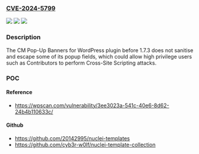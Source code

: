 ### [CVE-2024-5799](https://cve.mitre.org/cgi-bin/cvename.cgi?name=CVE-2024-5799)
![](https://img.shields.io/static/v1?label=Product&message=CM%20Pop-Up%20Banners%20for%20WordPress&color=blue)
![](https://img.shields.io/static/v1?label=Version&message=0%3C%201.7.3%20&color=brighgreen)
![](https://img.shields.io/static/v1?label=Vulnerability&message=CWE-79%20Cross-Site%20Scripting%20(XSS)&color=brighgreen)

### Description

The CM Pop-Up Banners for WordPress plugin before 1.7.3 does not sanitise and escape some of its popup fields, which could allow high privilege users such as Contributors to perform Cross-Site Scripting attacks.

### POC

#### Reference
- https://wpscan.com/vulnerability/3ee3023a-541c-40e6-8d62-24b4b110633c/

#### Github
- https://github.com/20142995/nuclei-templates
- https://github.com/cyb3r-w0lf/nuclei-template-collection

